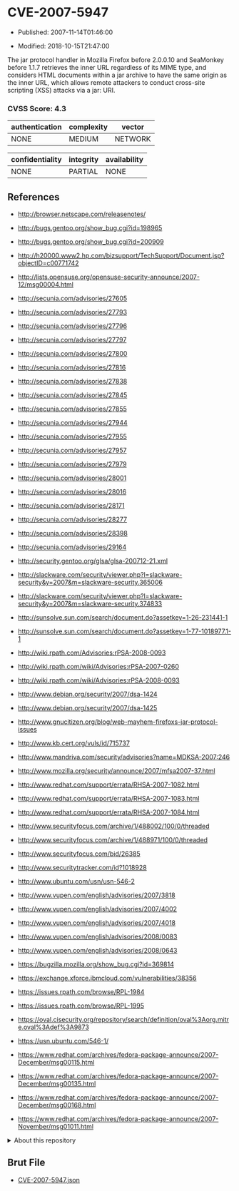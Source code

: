 # CVE-2007-5947

- Published: 2007-11-14T01:46:00

- Modified: 2018-10-15T21:47:00

The jar protocol handler in Mozilla Firefox before 2.0.0.10 and SeaMonkey before 1.1.7 retrieves the inner URL regardless of its MIME type, and considers HTML documents within a jar archive to have the same origin as the inner URL, which allows remote attackers to conduct cross-site scripting (XSS) attacks via a jar: URI.

### CVSS Score: **4.3**

| authentication | complexity | vector |
| --- | --- | --- |
| NONE | MEDIUM | NETWORK |

| confidentiality | integrity | availability |
| --- | --- | --- |
| NONE | PARTIAL | NONE |

## References

* http://browser.netscape.com/releasenotes/

* http://bugs.gentoo.org/show_bug.cgi?id=198965

* http://bugs.gentoo.org/show_bug.cgi?id=200909

* http://h20000.www2.hp.com/bizsupport/TechSupport/Document.jsp?objectID=c00771742

* http://lists.opensuse.org/opensuse-security-announce/2007-12/msg00004.html

* http://secunia.com/advisories/27605

* http://secunia.com/advisories/27793

* http://secunia.com/advisories/27796

* http://secunia.com/advisories/27797

* http://secunia.com/advisories/27800

* http://secunia.com/advisories/27816

* http://secunia.com/advisories/27838

* http://secunia.com/advisories/27845

* http://secunia.com/advisories/27855

* http://secunia.com/advisories/27944

* http://secunia.com/advisories/27955

* http://secunia.com/advisories/27957

* http://secunia.com/advisories/27979

* http://secunia.com/advisories/28001

* http://secunia.com/advisories/28016

* http://secunia.com/advisories/28171

* http://secunia.com/advisories/28277

* http://secunia.com/advisories/28398

* http://secunia.com/advisories/29164

* http://security.gentoo.org/glsa/glsa-200712-21.xml

* http://slackware.com/security/viewer.php?l=slackware-security&y=2007&m=slackware-security.365006

* http://slackware.com/security/viewer.php?l=slackware-security&y=2007&m=slackware-security.374833

* http://sunsolve.sun.com/search/document.do?assetkey=1-26-231441-1

* http://sunsolve.sun.com/search/document.do?assetkey=1-77-1018977.1-1

* http://wiki.rpath.com/Advisories:rPSA-2008-0093

* http://wiki.rpath.com/wiki/Advisories:rPSA-2007-0260

* http://wiki.rpath.com/wiki/Advisories:rPSA-2008-0093

* http://www.debian.org/security/2007/dsa-1424

* http://www.debian.org/security/2007/dsa-1425

* http://www.gnucitizen.org/blog/web-mayhem-firefoxs-jar-protocol-issues

* http://www.kb.cert.org/vuls/id/715737

* http://www.mandriva.com/security/advisories?name=MDKSA-2007:246

* http://www.mozilla.org/security/announce/2007/mfsa2007-37.html

* http://www.redhat.com/support/errata/RHSA-2007-1082.html

* http://www.redhat.com/support/errata/RHSA-2007-1083.html

* http://www.redhat.com/support/errata/RHSA-2007-1084.html

* http://www.securityfocus.com/archive/1/488002/100/0/threaded

* http://www.securityfocus.com/archive/1/488971/100/0/threaded

* http://www.securityfocus.com/bid/26385

* http://www.securitytracker.com/id?1018928

* http://www.ubuntu.com/usn/usn-546-2

* http://www.vupen.com/english/advisories/2007/3818

* http://www.vupen.com/english/advisories/2007/4002

* http://www.vupen.com/english/advisories/2007/4018

* http://www.vupen.com/english/advisories/2008/0083

* http://www.vupen.com/english/advisories/2008/0643

* https://bugzilla.mozilla.org/show_bug.cgi?id=369814

* https://exchange.xforce.ibmcloud.com/vulnerabilities/38356

* https://issues.rpath.com/browse/RPL-1984

* https://issues.rpath.com/browse/RPL-1995

* https://oval.cisecurity.org/repository/search/definition/oval%3Aorg.mitre.oval%3Adef%3A9873

* https://usn.ubuntu.com/546-1/

* https://www.redhat.com/archives/fedora-package-announce/2007-December/msg00115.html

* https://www.redhat.com/archives/fedora-package-announce/2007-December/msg00135.html

* https://www.redhat.com/archives/fedora-package-announce/2007-December/msg00168.html

* https://www.redhat.com/archives/fedora-package-announce/2007-November/msg01011.html

<details>
<summary>About this repository</summary> 

  This repository is part of the project [Live Hack CVE](https://github.com/Live-Hack-CVE). Main website can be found [www.live-hack.org](https://www.live-hack.org) 
  
  Made by [Sn0wAlice](https://github.com/Sn0wAlice) for the people that care about security and need to have a feed of the latest CVEs. Hope you enjoy it, don't forget to star the repo and follow me on [Twitter](https://twitter.com/Sn0wAlice) and [Github](https://github.com/Sn0wAlice). And that is my [personnal website](https://www.alice-snow.me/)

  - [Home Page](https://github.com/Live-Hack-CVE)
  - [Framework](https://github.com/Live-Hack-CVE/cve-framework)
  - [CVE database](https://github.com/Live-Hack-CVE/full_database)
  - [Changelog](https://github.com/Live-Hack-CVE/Changelog)
</details>

## Brut File

* [CVE-2007-5947.json](https://raw.githubusercontent.com/Live-Hack-CVE/full_database/main/cves/2007/CVE-2007-5947.json)

